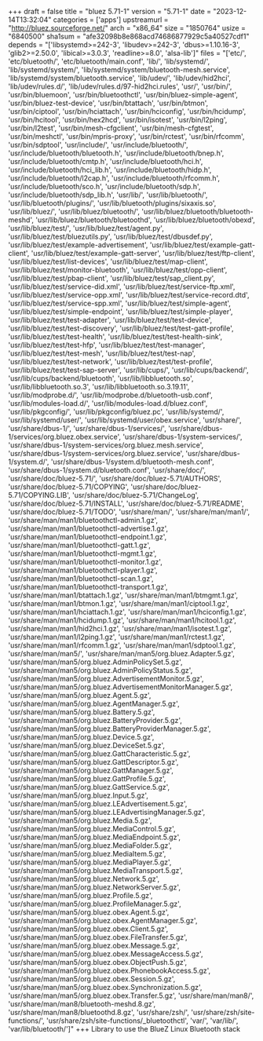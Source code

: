 +++
draft = false
title = "bluez 5.71-1"
version = "5.71-1"
date = "2023-12-14T13:32:04"
categories = ['apps']
upstreamurl = "http://bluez.sourceforge.net/"
arch = "x86_64"
size = "1850764"
usize = "6840500"
sha1sum = "afe32098b8e868acd74686877929c5a40527cdf1"
depends = "['libsystemd>=242-3', 'libudev>=242-3', 'dbus>=1.10.16-3', 'glib2>=2.50.0', 'libical>=3.0.3', 'readline>=8.0', 'alsa-lib']"
files = "['etc/', 'etc/bluetooth/', 'etc/bluetooth/main.conf', 'lib/', 'lib/systemd/', 'lib/systemd/system/', 'lib/systemd/system/bluetooth-mesh.service', 'lib/systemd/system/bluetooth.service', 'lib/udev/', 'lib/udev/hid2hci', 'lib/udev/rules.d/', 'lib/udev/rules.d/97-hid2hci.rules', 'usr/', 'usr/bin/', 'usr/bin/bluemoon', 'usr/bin/bluetoothctl', 'usr/bin/bluez-simple-agent', 'usr/bin/bluez-test-device', 'usr/bin/btattach', 'usr/bin/btmon', 'usr/bin/ciptool', 'usr/bin/hciattach', 'usr/bin/hciconfig', 'usr/bin/hcidump', 'usr/bin/hcitool', 'usr/bin/hex2hcd', 'usr/bin/isotest', 'usr/bin/l2ping', 'usr/bin/l2test', 'usr/bin/mesh-cfgclient', 'usr/bin/mesh-cfgtest', 'usr/bin/meshctl', 'usr/bin/mpris-proxy', 'usr/bin/rctest', 'usr/bin/rfcomm', 'usr/bin/sdptool', 'usr/include/', 'usr/include/bluetooth/', 'usr/include/bluetooth/bluetooth.h', 'usr/include/bluetooth/bnep.h', 'usr/include/bluetooth/cmtp.h', 'usr/include/bluetooth/hci.h', 'usr/include/bluetooth/hci_lib.h', 'usr/include/bluetooth/hidp.h', 'usr/include/bluetooth/l2cap.h', 'usr/include/bluetooth/rfcomm.h', 'usr/include/bluetooth/sco.h', 'usr/include/bluetooth/sdp.h', 'usr/include/bluetooth/sdp_lib.h', 'usr/lib/', 'usr/lib/bluetooth/', 'usr/lib/bluetooth/plugins/', 'usr/lib/bluetooth/plugins/sixaxis.so', 'usr/lib/bluez/', 'usr/lib/bluez/bluetooth/', 'usr/lib/bluez/bluetooth/bluetooth-meshd', 'usr/lib/bluez/bluetooth/bluetoothd', 'usr/lib/bluez/bluetooth/obexd', 'usr/lib/bluez/test/', 'usr/lib/bluez/test/agent.py', 'usr/lib/bluez/test/bluezutils.py', 'usr/lib/bluez/test/dbusdef.py', 'usr/lib/bluez/test/example-advertisement', 'usr/lib/bluez/test/example-gatt-client', 'usr/lib/bluez/test/example-gatt-server', 'usr/lib/bluez/test/ftp-client', 'usr/lib/bluez/test/list-devices', 'usr/lib/bluez/test/map-client', 'usr/lib/bluez/test/monitor-bluetooth', 'usr/lib/bluez/test/opp-client', 'usr/lib/bluez/test/pbap-client', 'usr/lib/bluez/test/sap_client.py', 'usr/lib/bluez/test/service-did.xml', 'usr/lib/bluez/test/service-ftp.xml', 'usr/lib/bluez/test/service-opp.xml', 'usr/lib/bluez/test/service-record.dtd', 'usr/lib/bluez/test/service-spp.xml', 'usr/lib/bluez/test/simple-agent', 'usr/lib/bluez/test/simple-endpoint', 'usr/lib/bluez/test/simple-player', 'usr/lib/bluez/test/test-adapter', 'usr/lib/bluez/test/test-device', 'usr/lib/bluez/test/test-discovery', 'usr/lib/bluez/test/test-gatt-profile', 'usr/lib/bluez/test/test-health', 'usr/lib/bluez/test/test-health-sink', 'usr/lib/bluez/test/test-hfp', 'usr/lib/bluez/test/test-manager', 'usr/lib/bluez/test/test-mesh', 'usr/lib/bluez/test/test-nap', 'usr/lib/bluez/test/test-network', 'usr/lib/bluez/test/test-profile', 'usr/lib/bluez/test/test-sap-server', 'usr/lib/cups/', 'usr/lib/cups/backend/', 'usr/lib/cups/backend/bluetooth', 'usr/lib/libbluetooth.so', 'usr/lib/libbluetooth.so.3', 'usr/lib/libbluetooth.so.3.19.11', 'usr/lib/modprobe.d/', 'usr/lib/modprobe.d/bluetooth-usb.conf', 'usr/lib/modules-load.d/', 'usr/lib/modules-load.d/bluez.conf', 'usr/lib/pkgconfig/', 'usr/lib/pkgconfig/bluez.pc', 'usr/lib/systemd/', 'usr/lib/systemd/user/', 'usr/lib/systemd/user/obex.service', 'usr/share/', 'usr/share/dbus-1/', 'usr/share/dbus-1/services/', 'usr/share/dbus-1/services/org.bluez.obex.service', 'usr/share/dbus-1/system-services/', 'usr/share/dbus-1/system-services/org.bluez.mesh.service', 'usr/share/dbus-1/system-services/org.bluez.service', 'usr/share/dbus-1/system.d/', 'usr/share/dbus-1/system.d/bluetooth-mesh.conf', 'usr/share/dbus-1/system.d/bluetooth.conf', 'usr/share/doc/', 'usr/share/doc/bluez-5.71/', 'usr/share/doc/bluez-5.71/AUTHORS', 'usr/share/doc/bluez-5.71/COPYING', 'usr/share/doc/bluez-5.71/COPYING.LIB', 'usr/share/doc/bluez-5.71/ChangeLog', 'usr/share/doc/bluez-5.71/INSTALL', 'usr/share/doc/bluez-5.71/README', 'usr/share/doc/bluez-5.71/TODO', 'usr/share/man/', 'usr/share/man/man1/', 'usr/share/man/man1/bluetoothctl-admin.1.gz', 'usr/share/man/man1/bluetoothctl-advertise.1.gz', 'usr/share/man/man1/bluetoothctl-endpoint.1.gz', 'usr/share/man/man1/bluetoothctl-gatt.1.gz', 'usr/share/man/man1/bluetoothctl-mgmt.1.gz', 'usr/share/man/man1/bluetoothctl-monitor.1.gz', 'usr/share/man/man1/bluetoothctl-player.1.gz', 'usr/share/man/man1/bluetoothctl-scan.1.gz', 'usr/share/man/man1/bluetoothctl-transport.1.gz', 'usr/share/man/man1/btattach.1.gz', 'usr/share/man/man1/btmgmt.1.gz', 'usr/share/man/man1/btmon.1.gz', 'usr/share/man/man1/ciptool.1.gz', 'usr/share/man/man1/hciattach.1.gz', 'usr/share/man/man1/hciconfig.1.gz', 'usr/share/man/man1/hcidump.1.gz', 'usr/share/man/man1/hcitool.1.gz', 'usr/share/man/man1/hid2hci.1.gz', 'usr/share/man/man1/isotest.1.gz', 'usr/share/man/man1/l2ping.1.gz', 'usr/share/man/man1/rctest.1.gz', 'usr/share/man/man1/rfcomm.1.gz', 'usr/share/man/man1/sdptool.1.gz', 'usr/share/man/man5/', 'usr/share/man/man5/org.bluez.Adapter.5.gz', 'usr/share/man/man5/org.bluez.AdminPolicySet.5.gz', 'usr/share/man/man5/org.bluez.AdminPolicyStatus.5.gz', 'usr/share/man/man5/org.bluez.AdvertisementMonitor.5.gz', 'usr/share/man/man5/org.bluez.AdvertisementMonitorManager.5.gz', 'usr/share/man/man5/org.bluez.Agent.5.gz', 'usr/share/man/man5/org.bluez.AgentManager.5.gz', 'usr/share/man/man5/org.bluez.Battery.5.gz', 'usr/share/man/man5/org.bluez.BatteryProvider.5.gz', 'usr/share/man/man5/org.bluez.BatteryProviderManager.5.gz', 'usr/share/man/man5/org.bluez.Device.5.gz', 'usr/share/man/man5/org.bluez.DeviceSet.5.gz', 'usr/share/man/man5/org.bluez.GattCharacteristic.5.gz', 'usr/share/man/man5/org.bluez.GattDescriptor.5.gz', 'usr/share/man/man5/org.bluez.GattManager.5.gz', 'usr/share/man/man5/org.bluez.GattProfile.5.gz', 'usr/share/man/man5/org.bluez.GattService.5.gz', 'usr/share/man/man5/org.bluez.Input.5.gz', 'usr/share/man/man5/org.bluez.LEAdvertisement.5.gz', 'usr/share/man/man5/org.bluez.LEAdvertisingManager.5.gz', 'usr/share/man/man5/org.bluez.Media.5.gz', 'usr/share/man/man5/org.bluez.MediaControl.5.gz', 'usr/share/man/man5/org.bluez.MediaEndpoint.5.gz', 'usr/share/man/man5/org.bluez.MediaFolder.5.gz', 'usr/share/man/man5/org.bluez.MediaItem.5.gz', 'usr/share/man/man5/org.bluez.MediaPlayer.5.gz', 'usr/share/man/man5/org.bluez.MediaTransport.5.gz', 'usr/share/man/man5/org.bluez.Network.5.gz', 'usr/share/man/man5/org.bluez.NetworkServer.5.gz', 'usr/share/man/man5/org.bluez.Profile.5.gz', 'usr/share/man/man5/org.bluez.ProfileManager.5.gz', 'usr/share/man/man5/org.bluez.obex.Agent.5.gz', 'usr/share/man/man5/org.bluez.obex.AgentManager.5.gz', 'usr/share/man/man5/org.bluez.obex.Client.5.gz', 'usr/share/man/man5/org.bluez.obex.FileTransfer.5.gz', 'usr/share/man/man5/org.bluez.obex.Message.5.gz', 'usr/share/man/man5/org.bluez.obex.MessageAccess.5.gz', 'usr/share/man/man5/org.bluez.obex.ObjectPush.5.gz', 'usr/share/man/man5/org.bluez.obex.PhonebookAccess.5.gz', 'usr/share/man/man5/org.bluez.obex.Session.5.gz', 'usr/share/man/man5/org.bluez.obex.Synchronization.5.gz', 'usr/share/man/man5/org.bluez.obex.Transfer.5.gz', 'usr/share/man/man8/', 'usr/share/man/man8/bluetooth-meshd.8.gz', 'usr/share/man/man8/bluetoothd.8.gz', 'usr/share/zsh/', 'usr/share/zsh/site-functions/', 'usr/share/zsh/site-functions/_bluetoothctl', 'var/', 'var/lib/', 'var/lib/bluetooth/']"
+++
Library to use the BlueZ Linux Bluetooth stack